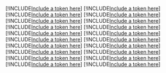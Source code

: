 [!INCLUDE[Include a token here](refs1522802789934/r1.md)]
[!INCLUDE[Include a token here](refs1522802789934/r2.md)]
[!INCLUDE[Include a token here](refs1522802789934/r3.md)]
[!INCLUDE[Include a token here](refs1522802789934/r4.md)]
[!INCLUDE[Include a token here](refs1522802789934/r5.md)]
[!INCLUDE[Include a token here](refs1522802789934/r6.md)]
[!INCLUDE[Include a token here](refs1522802789934/r7.md)]
[!INCLUDE[Include a token here](refs1522802789934/r8.md)]
[!INCLUDE[Include a token here](refs1522802789934/r9.md)]
[!INCLUDE[Include a token here](refs1522802789934/r10.md)]
[!INCLUDE[Include a token here](refs1522802789934/r11.md)]
[!INCLUDE[Include a token here](refs1522802789934/r12.md)]
[!INCLUDE[Include a token here](refs1522802789934/r13.md)]
[!INCLUDE[Include a token here](refs1522802789934/r14.md)]
[!INCLUDE[Include a token here](refs1522802789934/r15.md)]
[!INCLUDE[Include a token here](refs1522802789934/r16.md)]
[!INCLUDE[Include a token here](refs1522802789934/r17.md)]
[!INCLUDE[Include a token here](refs1522802789934/r18.md)]
[!INCLUDE[Include a token here](refs1522802789934/r19.md)]
[!INCLUDE[Include a token here](refs1522802789934/r20.md)]